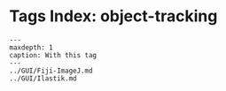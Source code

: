 # Tags Index: object-tracking

```{toctree}
---
maxdepth: 1
caption: With this tag
---
../GUI/Fiji-ImageJ.md
../GUI/Ilastik.md
```
